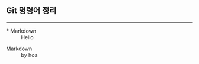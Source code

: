 ## Git 명령어 정리
---

<dl>
  <dt>*  Markdown</dt>
   <dd>Hello</dd>
</dl>

<dl> 
  <dt>Markdown</dt>
  <dd>by hoa</dd>
</dl> 


